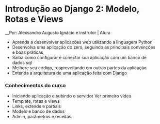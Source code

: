 
<!-- <p align="center">
  <img width="660" height="300" src="https://github.com/alexaugusto23/HTML_e_CSS_alura/blob/master/img/HTML%20e%20CSS.gif">
</p> -->


# Introdução ao Django 2: Modelo, Rotas e Views
__Por: Alexsandro Augusto Ignácio e instrutor | Alura

* Aprenda a desenvolver aplicações web utilizando a linguagem Python
* Desenvolva uma aplicação do zero, seguindo as principais convenções e boas práticas
* Saiba como configurar e conectar sua aplicação com um banco de dados sql
* Melhore seu código, reaproveitando em outras partes da aplicação
* Entenda a arquitetura de uma aplicação feita com Django

### __Conhecimentos do curso__

* Iniciando aplicação e subindo o servidor Ver primeiro vídeo
* Template, rotas e views
* Links, extends e partials
* Modelo e banco de dados
* Admin, parâmetros e receitas

<!-- 
<p align="center">
  <img width="660" height="300" src="https://github.com/alexaugusto23/HTML_e_CSS_alura/blob/master/img/pc_interativo.gif">
</p> -->